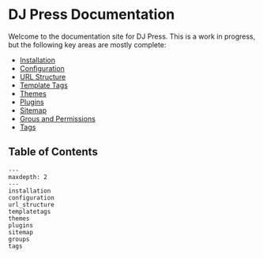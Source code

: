# DJ Press Documentation

Welcome to the documentation site for DJ Press. This is a work in progress, but the following key areas are mostly
complete:

- [Installation](installation.md)
- [Configuration](configuration.md)
- [URL Structure](url_structure.md)
- [Template Tags](templatetags.md)
- [Themes](themes.md)
- [Plugins](plugins.md)
- [Sitemap](sitemap.md)
- [Grous and Permissions](groups.md)
- [Tags](tags.md)

## Table of Contents

```{toctree}
---
maxdepth: 2
---
installation
configuration
url_structure
templatetags
themes
plugins
sitemap
groups
tags
```
